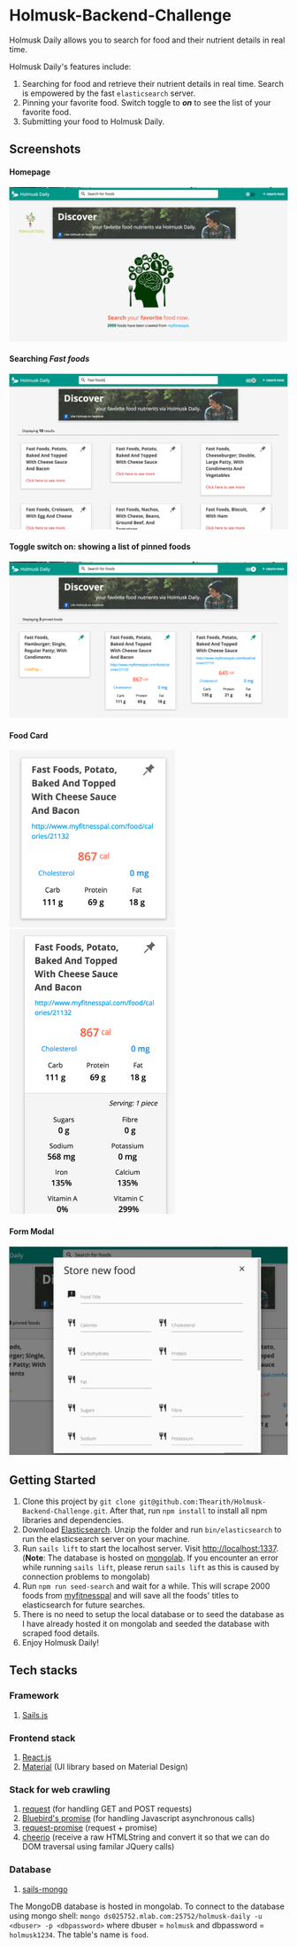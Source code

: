 # Holmusk-Backend-Challenge

Holmusk Daily allows you to search for food and their nutrient details in real time. 

Holmusk Daily's features include:

1. Searching for food and retrieve their nutrient details in real time. Search is empowered by the fast `elasticsearch` server.
2. Pinning your favorite food. Switch toggle to **_on_** to see the list of your favorite food.
3. Submitting your food to Holmusk Daily.


## Screenshots

#### Homepage
<img src="https://github.com/Thearith/Holmusk-Backend-Challenge/blob/master/Screenshot/Homepage.png">


#### Searching _Fast foods_
<img src="https://github.com/Thearith/Holmusk-Backend-Challenge/blob/master/Screenshot/Search%20mode.png">


#### Toggle switch on: showing a list of pinned foods
<img src="https://github.com/Thearith/Holmusk-Backend-Challenge/blob/master/Screenshot/Pin%20mode.png">


#### Food Card
<img src="https://github.com/Thearith/Holmusk-Backend-Challenge/blob/master/Screenshot/Food%20Card.png" width="300" style="margin-right: 50px;"><img src="https://github.com/Thearith/Holmusk-Backend-Challenge/blob/master/Screenshot/Expanded%20Food%20Card.png" width="300">


#### Form Modal
<img src="https://github.com/Thearith/Holmusk-Backend-Challenge/blob/master/Screenshot/Form%20Modal.png">


## Getting Started

1. Clone this project by `git clone git@github.com:Thearith/Holmusk-Backend-Challenge.git`. After that, run `npm install` to install all npm libraries and dependencies.
2. Download [Elasticsearch](https://www.elastic.co/downloads/elasticsearch). Unzip the folder and run `bin/elasticsearch` to run the elasticsearch server on your machine.
3. Run `sails lift` to start the localhost server.  Visit [http://localhost:1337](http://localhost:1337).  (**Note**: The database is hosted on [mongolab](https://mlab.com/home). If you encounter an error while running `sails lift`, please rerun `sails lift` as this is caused by connection problems to mongolab)
4. Run `npm run seed-search` and wait for a while. This will scrape 2000 foods from [myfitnesspal](https://www.myfitnesspal.com/) and will save all the foods' titles to elasticsearch for future searches. 
5. There is no need to setup the local database or to seed the database as I have already hosted it on mongolab and seeded the database with scraped food details.
5. Enjoy Holmusk Daily!


## Tech stacks


### Framework
1. [Sails.js](http://sailsjs.org/)

### Frontend stack
1. [React.js](https://facebook.github.io/react/)
2. [Material](http://materializecss.com/) (UI library based on Material Design)

### Stack for web crawling
1. [request](https://github.com/request/request) (for handling GET and POST requests)
2. [Bluebird's promise](http://bluebirdjs.com/docs/getting-started.html) (for handling Javascript asynchronous calls)
3. [request-promise](https://github.com/request/request) (request + promise)
4. [cheerio](https://github.com/cheeriojs/cheerio) (receive a raw HTMLString and convert it so that we can do DOM traversal using familar JQuery calls)

### Database
1. [sails-mongo](https://www.npmjs.com/package/sails-mongo)

The MongoDB database is hosted in mongolab. To connect to the database using mongo shell:
`mongo ds025752.mlab.com:25752/holmusk-daily -u <dbuser> -p <dbpassword>` where dbuser = `holmusk` and dbpassword = `holmusk1234`.
The table's name is `food`.





